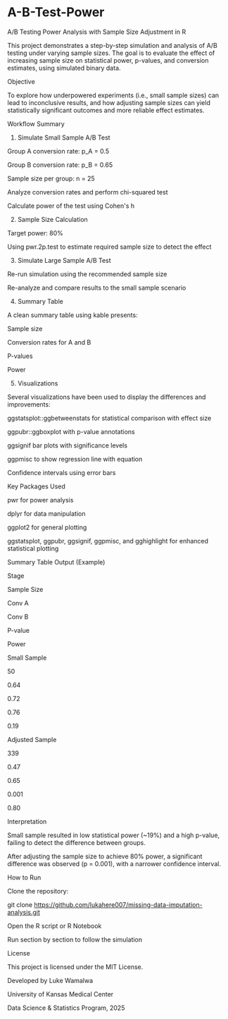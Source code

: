 # A-B-Test-Power
A/B Testing Power Analysis with Sample Size Adjustment in R

This project demonstrates a step-by-step simulation and analysis of A/B testing under varying sample sizes. The goal is to evaluate the effect of increasing sample size on statistical power, p-values, and conversion estimates, using simulated binary data.

Objective

To explore how underpowered experiments (i.e., small sample sizes) can lead to inconclusive results, and how adjusting sample sizes can yield statistically significant outcomes and more reliable effect estimates.

Workflow Summary

1. Simulate Small Sample A/B Test

Group A conversion rate: p_A = 0.5

Group B conversion rate: p_B = 0.65

Sample size per group: n = 25

Analyze conversion rates and perform chi-squared test

Calculate power of the test using Cohen's h

2. Sample Size Calculation

Target power: 80%

Using pwr.2p.test to estimate required sample size to detect the effect

3. Simulate Large Sample A/B Test

Re-run simulation using the recommended sample size

Re-analyze and compare results to the small sample scenario

4. Summary Table

A clean summary table using kable presents:

Sample size

Conversion rates for A and B

P-values

Power

5. Visualizations

Several visualizations have been used to display the differences and improvements:

ggstatsplot::ggbetweenstats for statistical comparison with effect size

ggpubr::ggboxplot with p-value annotations

ggsignif bar plots with significance levels

ggpmisc to show regression line with equation

Confidence intervals using error bars

Key Packages Used

pwr for power analysis

dplyr for data manipulation

ggplot2 for general plotting

ggstatsplot, ggpubr, ggsignif, ggpmisc, and gghighlight for enhanced statistical plotting

Summary Table Output (Example)

Stage

Sample Size

Conv A

Conv B

P-value

Power

Small Sample

50

0.64

0.72

0.76

0.19

Adjusted Sample

339

0.47

0.65

0.001

0.80

Interpretation

Small sample resulted in low statistical power (~19%) and a high p-value, failing to detect the difference between groups.

After adjusting the sample size to achieve 80% power, a significant difference was observed (p = 0.001), with a narrower confidence interval.

How to Run

Clone the repository:

git clone https://github.com/lukahere007/missing-data-imputation-analysis.git

Open the R script or R Notebook

Run section by section to follow the simulation

License

This project is licensed under the MIT License.

Developed by Luke Wamalwa

University of Kansas Medical Center

Data Science & Statistics Program, 2025

